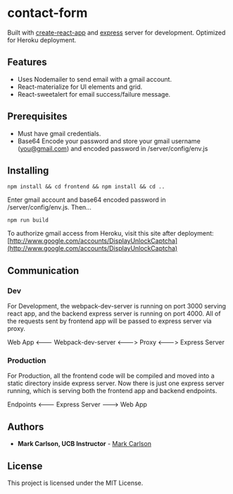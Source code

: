 # contact-form

Built with [create-react-app](https://github.com/facebookincubator/create-react-app) and [express](https://expressjs.com/) server for development. Optimized for Heroku deployment.

## Features

- Uses Nodemailer to send email with a gmail account.
- React-materialize for UI elements and grid.
- React-sweetalert for email success/failure message.

## Prerequisites

- Must have gmail credentials.
- Base64 Encode your password and store your gmail username (you@gmail.com) and encoded password in /server/config/env.js

## Installing

```
npm install && cd frontend && npm install && cd ..
```

Enter gmail account and base64 encoded password in /server/config/env.js. Then...

```
npm run build
```

To authorize gmail access from Heroku, visit this site after deployment: [http://www.google.com/accounts/DisplayUnlockCaptcha](http://www.google.com/accounts/DisplayUnlockCaptcha)

## Communication

### Dev

For Development, the webpack-dev-server is running on port 3000 serving react app, and the backend express server is running on port 4000. All of the requests sent by frontend app will be passed to express server via proxy.

Web App <--- Webpack-dev-server <---> Proxy <---> Express Server

### Production

For Production, all the frontend code will be compiled and moved into a static directory inside express server. Now there is just one express server running, which is serving both the frontend app and backend endpoints.

Endpoints <--- Express Server ---> Web App

## Authors

- **Mark Carlson, UCB Instructor** - [Mark Carlson](https://markcarlson.io)

## License

This project is licensed under the MIT License.
